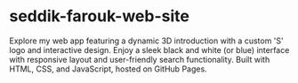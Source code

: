 # seddik-farouk-web-site
Explore my web app featuring a dynamic 3D introduction with a custom 'S' logo and interactive design. Enjoy a sleek black and white (or blue) interface with responsive layout and user-friendly search functionality. Built with HTML, CSS, and JavaScript, hosted on GitHub Pages.
